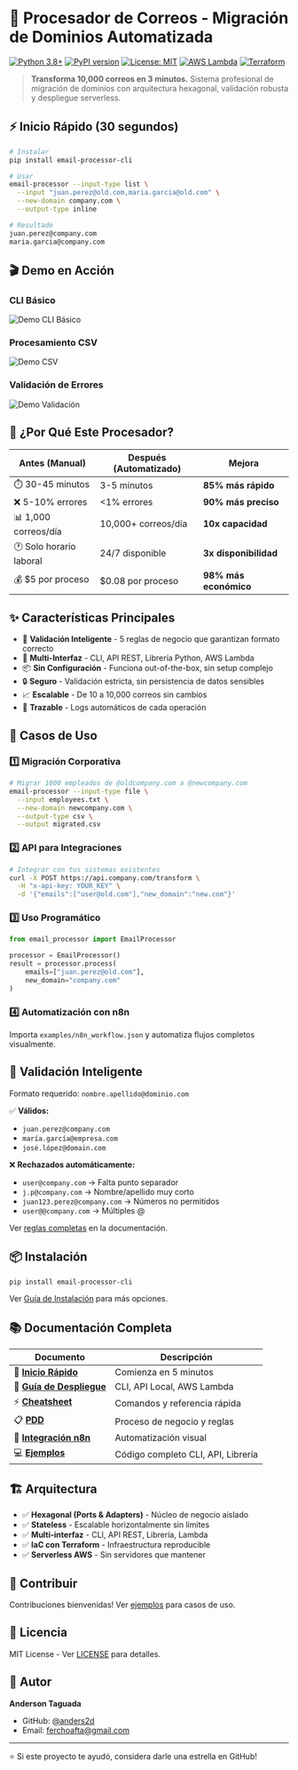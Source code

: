# 📧 Procesador de Correos - Migración de Dominios Automatizada

[![Python 3.8+](https://img.shields.io/badge/python-3.8+-blue.svg)](https://www.python.org/downloads/)
[![PyPI version](https://badge.fury.io/py/email-processor-cli.svg)](https://pypi.org/project/email-processor-cli/)
[![License: MIT](https://img.shields.io/badge/License-MIT-yellow.svg)](LICENSE)
[![AWS Lambda](https://img.shields.io/badge/AWS-Lambda-orange.svg)](https://aws.amazon.com/lambda/)
[![Terraform](https://img.shields.io/badge/IaC-Terraform-purple.svg)](https://www.terraform.io/)

> **Transforma 10,000 correos en 3 minutos.** Sistema profesional de migración de dominios con arquitectura hexagonal, validación robusta y despliegue serverless.

## ⚡ Inicio Rápido (30 segundos)

```bash
# Instalar
pip install email-processor-cli

# Usar
email-processor --input-type list \
  --input "juan.perez@old.com,maria.garcia@old.com" \
  --new-domain company.com \
  --output-type inline

# Resultado
juan.perez@company.com
maria.garcia@company.com
```

## 🎬 Demo en Acción

### CLI Básico
![Demo CLI Básico](demos/demo_basic.svg)

### Procesamiento CSV
![Demo CSV](demos/demo_csv.svg)

### Validación de Errores
![Demo Validación](demos/demo_validation.svg)

## 🚀 ¿Por Qué Este Procesador?

| Antes (Manual) | Después (Automatizado) | Mejora |
|----------------|------------------------|--------|
| ⏱️ 30-45 minutos | 3-5 minutos | **85% más rápido** |
| ❌ 5-10% errores | <1% errores | **90% más preciso** |
| 📊 1,000 correos/día | 10,000+ correos/día | **10x capacidad** |
| 🕐 Solo horario laboral | 24/7 disponible | **3x disponibilidad** |
| 💰 $5 por proceso | $0.08 por proceso | **98% más económico** |

## ✨ Características Principales

- 🎯 **Validación Inteligente** - 5 reglas de negocio que garantizan formato correcto
- 🔄 **Multi-Interfaz** - CLI, API REST, Librería Python, AWS Lambda
- 📦 **Sin Configuración** - Funciona out-of-the-box, sin setup complejo
- 🔒 **Seguro** - Validación estricta, sin persistencia de datos sensibles
- 📈 **Escalable** - De 10 a 10,000 correos sin cambios
- 📝 **Trazable** - Logs automáticos de cada operación

## 🎯 Casos de Uso

### 1️⃣ Migración Corporativa
```bash
# Migrar 1000 empleados de @oldcompany.com a @newcompany.com
email-processor --input-type file \
  --input employees.txt \
  --new-domain newcompany.com \
  --output-type csv \
  --output migrated.csv
```

### 2️⃣ API para Integraciones
```bash
# Integrar con tus sistemas existentes
curl -X POST https://api.company.com/transform \
  -H "x-api-key: YOUR_KEY" \
  -d '{"emails":["user@old.com"],"new_domain":"new.com"}'
```

### 3️⃣ Uso Programático
```python
from email_processor import EmailProcessor

processor = EmailProcessor()
result = processor.process(
    emails=["juan.perez@old.com"],
    new_domain="company.com"
)
```

### 4️⃣ Automatización con n8n
Importa `examples/n8n_workflow.json` y automatiza flujos completos visualmente.

## 🎯 Validación Inteligente

Formato requerido: `nombre.apellido@dominio.com`

✅ **Válidos:**
- `juan.perez@company.com`
- `maría.garcía@empresa.com`
- `josé.lópez@domain.com`

❌ **Rechazados automáticamente:**
- `user@company.com` → Falta punto separador
- `j.p@company.com` → Nombre/apellido muy corto
- `juan123.perez@company.com` → Números no permitidos
- `user@@company.com` → Múltiples @

Ver [reglas completas](docs/pdd/PDD.md#31-validación) en la documentación.

## 📦 Instalación

```bash
pip install email-processor-cli
```

Ver [Guía de Instalación](docs/QUICK_START.md) para más opciones.

## 📚 Documentación Completa

| Documento | Descripción |
|-----------|-------------|
| 🚀 **[Inicio Rápido](docs/QUICK_START.md)** | Comienza en 5 minutos |
| 📖 **[Guía de Despliegue](docs/DEPLOYMENT_GUIDE.md)** | CLI, API Local, AWS Lambda |
| ⚡ **[Cheatsheet](docs/CHEATSHEET.md)** | Comandos y referencia rápida |
| 📋 **[PDD](docs/pdd/PDD.md)** | Proceso de negocio y reglas |
| 🔄 **[Integración n8n](docs/N8N_INTEGRATION.md)** | Automatización visual |
| 💻 **[Ejemplos](examples/)** | Código completo CLI, API, Librería |

## 🏗️ Arquitectura

- ✅ **Hexagonal (Ports & Adapters)** - Núcleo de negocio aislado
- ✅ **Stateless** - Escalable horizontalmente sin límites
- ✅ **Multi-interfaz** - CLI, API REST, Librería, Lambda
- ✅ **IaC con Terraform** - Infraestructura reproducible
- ✅ **Serverless AWS** - Sin servidores que mantener

## 🤝 Contribuir

Contribuciones bienvenidas! Ver [ejemplos](examples/) para casos de uso.

## 📄 Licencia

MIT License - Ver [LICENSE](LICENSE) para detalles.

## 👤 Autor

**Anderson Taguada**

- GitHub: [@anders2d](https://github.com/anders2d)
- Email: ferchoafta@gmail.com

---

⭐ Si este proyecto te ayudó, considera darle una estrella en GitHub!
